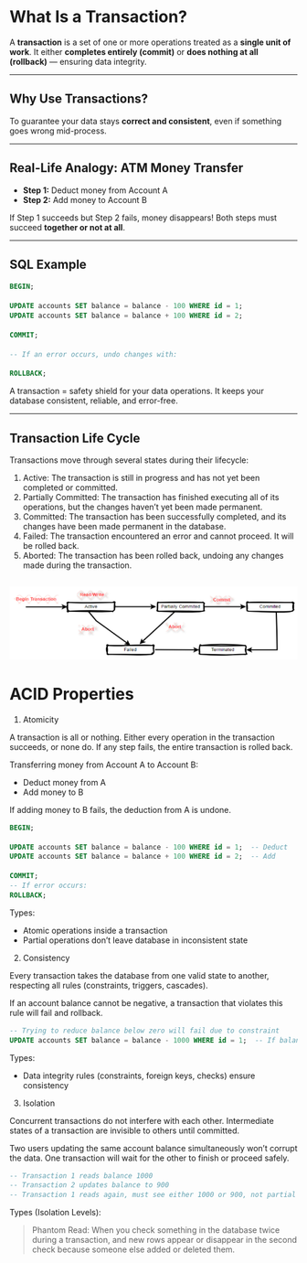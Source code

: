 # What Is a Transaction?

A **transaction** is a set of one or more operations treated as a **single unit of work**. It either **completes entirely (commit)** or **does nothing at all (rollback)** — ensuring data integrity.

---

## Why Use Transactions?

To guarantee your data stays **correct and consistent**, even if something goes wrong mid-process.

---

## Real-Life Analogy: ATM Money Transfer

- **Step 1:** Deduct money from Account A  
- **Step 2:** Add money to Account B  

If Step 1 succeeds but Step 2 fails, money disappears! Both steps must succeed **together or not at all**.

---

## SQL Example

```sql
BEGIN;

UPDATE accounts SET balance = balance - 100 WHERE id = 1;
UPDATE accounts SET balance = balance + 100 WHERE id = 2;

COMMIT;

-- If an error occurs, undo changes with:

ROLLBACK;
```
A transaction = safety shield for your data operations. It keeps your database consistent, reliable, and error-free.

---
## Transaction Life Cycle

Transactions move through several states during their lifecycle:

1. Active: The transaction is still in progress and has not yet been completed or committed.
2. Partially Committed: The transaction has finished executing all of its operations, but the changes haven’t yet been made permanent.
3. Committed: The transaction has been successfully completed, and its changes have been made permanent in the database.
4. Failed: The transaction encountered an error and cannot proceed. It will be rolled back.
5. Aborted: The transaction has been rolled back, undoing any changes made during the transaction.

![Transaction-Lifecycle](/images/Transaction-Lifecycle.PNG)
---

# ACID Properties

1. Atomicity

A transaction is all or nothing. Either every operation in the transaction succeeds, or none do. If any step fails, the entire transaction is rolled back.

Transferring money from Account A to Account B:

- Deduct money from A
- Add money to B

If adding money to B fails, the deduction from A is undone.

```sql 
BEGIN;

UPDATE accounts SET balance = balance - 100 WHERE id = 1;  -- Deduct
UPDATE accounts SET balance = balance + 100 WHERE id = 2;  -- Add

COMMIT;
-- If error occurs:
ROLLBACK;
```
Types:

- Atomic operations inside a transaction
- Partial operations don’t leave database in inconsistent state

2. Consistency

Every transaction takes the database from one valid state to another, respecting all rules (constraints, triggers, cascades).

If an account balance cannot be negative, a transaction that violates this rule will fail and rollback.

```sql
-- Trying to reduce balance below zero will fail due to constraint
UPDATE accounts SET balance = balance - 1000 WHERE id = 1;  -- If balance < 1000, rollback
```
Types:
- Data integrity rules (constraints, foreign keys, checks) ensure consistency

3. Isolation

Concurrent transactions do not interfere with each other. Intermediate states of a transaction are invisible to others until committed.

Two users updating the same account balance simultaneously won’t corrupt the data. One transaction will wait for the other to finish or proceed safely.

```sql 
-- Transaction 1 reads balance 1000
-- Transaction 2 updates balance to 900
-- Transaction 1 reads again, must see either 1000 or 900, not partial updates
```
Types (Isolation Levels):

> Phantom Read: When you check something in the database twice during a transaction, and new rows appear or disappear in the second check because someone else added or deleted them.




